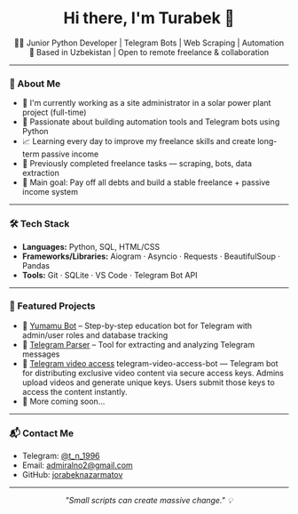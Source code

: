 <h1 align="center">Hi there, I'm Turabek 👋</h1>

<p align="center">
  🧑‍💻 Junior Python Developer | Telegram Bots | Web Scraping | Automation<br>
  📍 Based in Uzbekistan | Open to remote freelance & collaboration
</p>

---

### 🚀 About Me

- 🔧 I'm currently working as a site administrator in a solar power plant project (full-time)
- 🧠 Passionate about building automation tools and Telegram bots using Python
- 📈 Learning every day to improve my freelance skills and create long-term passive income
- 💼 Previously completed freelance tasks — scraping, bots, data extraction
- 🎯 Main goal: Pay off all debts and build a stable freelance + passive income system

---

### 🛠 Tech Stack

- **Languages:** Python, SQL, HTML/CSS
- **Frameworks/Libraries:** Aiogram · Asyncio · Requests · BeautifulSoup · Pandas
- **Tools:** Git · SQLite · VS Code · Telegram Bot API

---

### 📌 Featured Projects

- 🔗 [Yumamu Bot](https://github.com/jorabeknazarmatov/yumamu_bot) – Step-by-step education bot for Telegram with admin/user roles and database tracking
- 🔗 [Telegram Parser](https://github.com/jorabeknazarmatov/telegram_parser) – Tool for extracting and analyzing Telegram messages
- 🔗 [Telegram video access](https://github.com/jorabeknazarmatov/telegram-video-access-bot) telegram-video-access-bot — Telegram bot for distributing exclusive video content via secure access keys.
Admins upload videos and generate unique keys. Users submit those keys to access the content instantly.
- 🔧 More coming soon...

---

### 📬 Contact Me

- Telegram: [@t_n_1996](https://t.me/t_n_1996)
- Email: admiralno2@gmail.com
- GitHub: [jorabeknazarmatov](https://github.com/jorabeknazarmatov)

---

<p align="center">
  <em>"Small scripts can create massive change." 💡</em>
</p>
